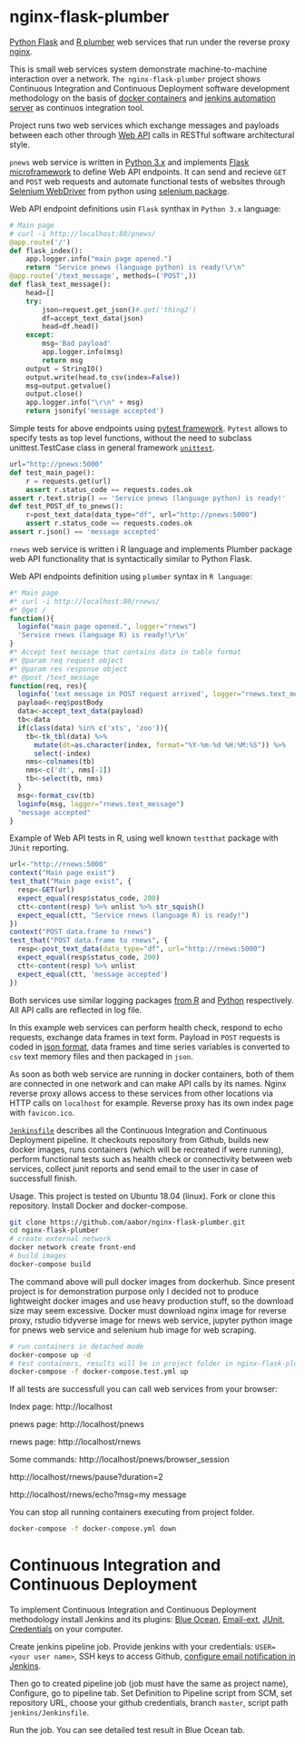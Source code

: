 # nginx-flask-plumber
[Python Flask](http://flask.pocoo.org/) and [R plumber](https://www.rplumber.io/) web services that run under the reverse proxy [nginx](https://www.nginx.com/).

This is small web services system demonstrate machine-to-machine interaction over a network. `The nginx-flask-plumber` project shows Continuous Integration and Continuous Deployment software development methodology on the basis of [docker containers](https://www.docker.com/get-started) and [jenkins automation server](https://jenkins.io/) as continuos integration tool. 

Project runs two web services which exchange messages and payloads between each other through [Web API](https://en.wikipedia.org/wiki/Web_API) calls in RESTful software architectural style.

`pnews` web service is written in [Python 3.x](https://www.python.org/about/) and implements [Flask microframework](http://flask.pocoo.org/) to define Web API endpoints. It can send and recieve `GET` and `POST` web requests and automate functional tests of websites through [Selenium WebDriver](https://www.seleniumhq.org/projects/webdriver/) from python using [selenium package](https://selenium-python.readthedocs.io/index.html).

Web API endpoint definitions usin `Flask` synthax in `Python 3.x` language:

```py
# Main page
# curl -i http://localhost:80/pnews/
@app.route('/')
def flask_index():
    app.logger.info("main page opened.")
    return "Service pnews (language python) is ready!\r\n"
@app.route('/text_message', methods=('POST',))
def flask_text_message():
    head=[]
    try:
        json=request.get_json()#.get('thing2')
        df=accept_text_data(json)
        head=df.head()
    except:
        msg='Bad payload'
        app.logger.info(msg)
        return msg
    output = StringIO()
    output.write(head.to_csv(index=False))
    msg=output.getvalue()
    output.close()    
    app.logger.info("\r\n" + msg)
    return jsonify('message accepted')  
```

Simple tests for above endpoints using [pytest framework](https://docs.pytest.org/en/latest/). `Pytest` allows to specify tests as top level functions, without the need to subclass unittest.TestCase class in general framework [`unittest`](https://docs.python.org/3/library/unittest.html).

```py
url="http://pnews:5000"
def test_main_page():
    r = requests.get(url)
    assert r.status_code == requests.codes.ok
assert r.text.strip() == 'Service pnews (language python) is ready!'
def test_POST_df_to_pnews():
    r=post_text_data(data_type="df", url="http://pnews:5000")
    assert r.status_code == requests.codes.ok
assert r.json() == 'message accepted'
```

`rnews` web service is written i R language and implements Plumber package web API functionality that is syntactically similar to Python Flask.

Web API endpoints definition using `plumber` syntax in `R language`:

```R
#* Main page
#* curl -i http://localhost:80/rnews/
#* @get /
function(){
  loginfo("main page opened.", logger="rnews")
  'Service rnews (language R) is ready!\r\n'
}
#* Accept text message that contains data in table format
#* @param req request object
#* @param res response object
#* @post /text_message
function(req, res){
  loginfo('text message in POST request arrived', logger="rnews.text_message")
  payload<-req$postBody
  data<-accept_text_data(payload)
  tb<-data
  if(class(data) %in% c('xts', 'zoo')){
    tb<-tk_tbl(data) %>% 
      mutate(dt=as.character(index, format="%Y-%m-%d %H:%M:%S")) %>% 
      select(-index)
    nms<-colnames(tb)
    nms<-c('dt', nms[-1])
    tb<-select(tb, nms)
  }
  msg<-format_csv(tb)
  loginfo(msg, logger="rnews.text_message")
  "message accepted"
}
```

Example of Web API tests in R, using well known `testthat` package with `JUnit` reporting.

```r
url<-"http://rnews:5000"
context("Main page exist")
test_that("Main page exist", {
  resp<-GET(url)
  expect_equal(resp$status_code, 200)
  ctt<-content(resp) %>% unlist %>% str_squish()
  expect_equal(ctt, "Service rnews (language R) is ready!")
})
context("POST data.frame to rnews")
test_that("POST data.frame to rnews", {
  resp<-post_text_data(data_type="df", url="http://rnews:5000")
  expect_equal(resp$status_code, 200)
  ctt<-content(resp) %>% unlist
  expect_equal(ctt, 'message accepted')
})
```

Both services use similar logging packages [from R](http://logging.r-forge.r-project.org/) and [Python](https://docs.python.org/3/library/logging.html) respectively. All API calls are reflected in log file.

In this example web services can perform health check, respond to echo requests, exchange data frames in text form. Payload in `POST` requests is coded in [json format](https://www.json.org/), data frames and time series variables is converted to `csv` text memory files and then packaged in `json`.

As soon as both web service are running in docker containers, both of them are connected in one network and can make API calls by its names. Nginx reverse proxy allows access to these services from other locations via HTTP calls on `localhost` for example. Reverse proxy has its own index page with `favicon.ico`.

[`Jenkinsfile`](https://jenkins.io/doc/book/pipeline/jenkinsfile/) describes all the Continuous Integration and Continuous Deployment pipeline. It checkouts repository from Github, builds new docker images, runs containers (which will be recreated if were running), perform functional tests such as health check or connectivity between web services, collect junit reports and send email to the user in case of successfull finish.

Usage. This project is tested on Ubuntu 18.04 (linux). Fork or clone this repository. Install Docker and docker-compose. 

```sh
git clone https://github.com/aabor/nginx-flask-plumber.git
cd nginx-flask-plumber
# create external network
docker network create front-end
# build images
docker-compose build
```

The command above will pull docker images from dockerhub. Since present project is for demonstration purpose only I decided not to produce lightweight docker images and use heavy production stuff, so the download size may seem excessive. Docker must download nginx image for reverse proxy, rstudio tidyverse image for rnews web service, jupyter python image for pnews web service and selenium hub image for web scraping.

```sh
# run containers in detached mode
docker-compose up -d
# test containers, results will be in project folder in nginx-flask-plumber.log
docker-compose -f docker-compose.test.yml up
```

If all tests are successfull you can call web services from your browser:

Index page:
http://localhost

pnews page:
http://localhost/pnews

rnews page:
http://localhost/rnews

Some commands:
http://localhost/pnews/browser_session

http://localhost/rnews/pause?duration=2

http://localhost/rnews/echo?msg=my message

You can stop all running containers executing from project folder.

```sh
docker-compose -f docker-compose.yml down
```

# Continuous Integration and Continuous Deployment

To implement Continuous Integration and Continuous Deployment methodology install Jenkins and its plugins: [Blue Ocean](https://jenkins.io/projects/blueocean/), [Email-ext](https://wiki.jenkins.io/display/JENKINS/Email-ext+plugin),
[JUnit](https://wiki.jenkins.io/display/JENKINS/JUnit+Plugin), [Credentials](https://wiki.jenkins.io/display/JENKINS/Credentials+Plugin) on your computer. 

Create jenkins pipeline job. Provide jenkins with your credentials: `USER=<your user name>`, SSH keys to access Github, [configure email notification in Jenkins](https://www.360logica.com/blog/email-notification-in-jenkins/).

Then go to created pipeline job (job must have the same as project name), Configure, go to pipeline tab. Set Definition to Pipeline script from SCM, set repository URL, choose your github credentials, branch `master`, script path `jenkins/Jenkinsfile`.

Run the job. You can see detailed test result in Blue Ocean tab.
  
  

